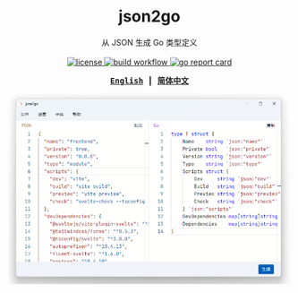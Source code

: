 <h1 align="center">json2go</h1>

<p align="center">
    从 JSON 生成 Go 类型定义
    <br><br>
    <a href="https://github.com/fhluo/json2go/blob/main/LICENSE">
        <img src="https://img.shields.io/github/license/fhluo/json2go" alt="license">
    </a>
    <a href="https://github.com/fhluo/json2go/actions/workflows/build.yaml">
        <img src="https://github.com/fhluo/json2go/actions/workflows/build.yaml/badge.svg" alt="build workflow">
    </a>
    <a href="https://goreportcard.com/report/github.com/fhluo/json2go">
        <img src="https://goreportcard.com/badge/github.com/fhluo/json2go" alt="go report card">
    </a>
</p>

<div align="center">
<samp>

**[English](readme.md)** ┃ **[简体中文](readme.zh-Hans.md)**

</samp>
</div>

![json2go](assets/images/json2go.zh-Hans.png)

